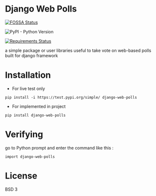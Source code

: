# Django Web Polls

[![FOSSA Status](https://app.fossa.io/api/projects/git%2Bgithub.com%2Fsodrooome%2Fdjango-web-polls.svg?type=shield)](https://app.fossa.io/projects/git%2Bgithub.com%2Fsodrooome%2Fdjango-web-polls?ref=badge_shield)

![PyPI - Python Version](https://img.shields.io/pypi/pyversions/django.svg)

[![Requirements Status](https://requires.io/github/sodrooome/django-web-polls/requirements.svg?branch=master)](https://requires.io/github/sodrooome/django-web-polls/requirements/?branch=master)

a simple package or user libraries useful to take vote on web-based polls built for django framework

# Installation

- For live test only

`pip install -i https://test.pypi.org/simple/ django-web-polls` 

- For implemented in project

`pip install django-web-polls`

# Verifying

go to Python prompt and enter the command like this :

`import django-web-polls`

# License

BSD 3
